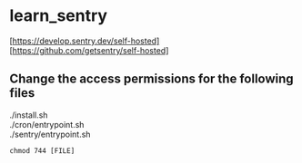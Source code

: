 # learn_sentry

[https://develop.sentry.dev/self-hosted]  
[https://github.com/getsentry/self-hosted]  

## Change the access permissions for the following files  

./install.sh  
./cron/entrypoint.sh  
./sentry/entrypoint.sh  

`chmod 744 [FILE]`
